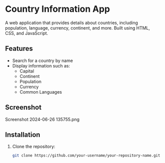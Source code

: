 # Country Information App

A web application that provides details about countries, including population, language, currency, continent, and more. Built using HTML, CSS, and JavaScript.


## Features

- Search for a country by name
- Display information such as:
  - Capital
  - Continent
  - Population
  - Currency
  - Common Languages

## Screenshot
 Screenshot 2024-06-26 135755.png



## Installation

1. Clone the repository:
   ```sh
   git clone https://github.com/your-username/your-repository-name.git

